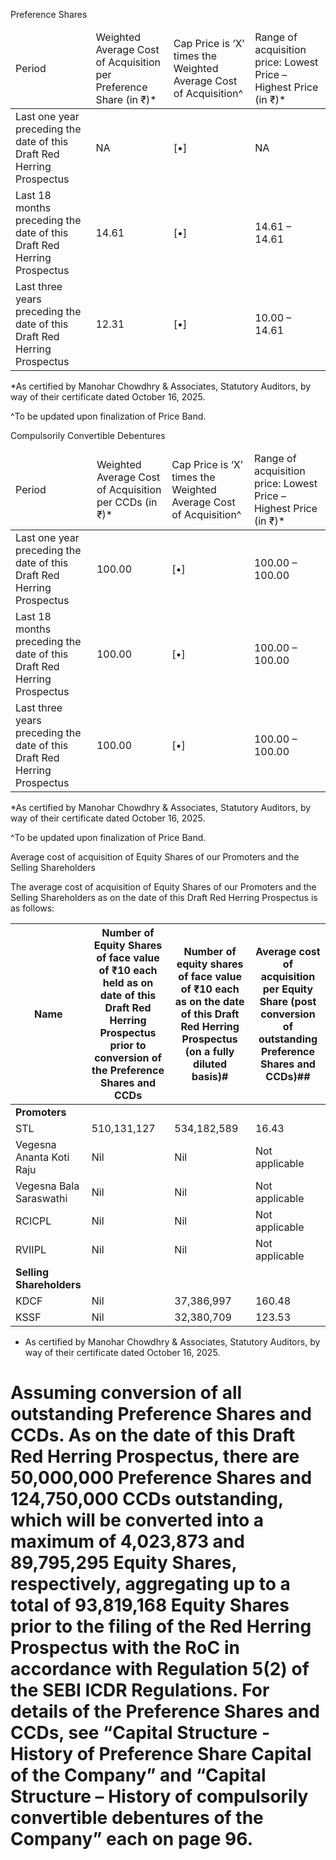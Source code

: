 Preference Shares

<table>
   <thead>
    <tr>
     <td>
      Period
     </td>
     <td>
      Weighted Average Cost of Acquisition per Preference Share (in ₹)*
     </td>
     <td>
      Cap Price is ‘X’ times the Weighted Average Cost of Acquisition^
     </td>
     <td>
      Range of acquisition price: Lowest Price – Highest Price (in ₹)*
     </td>
    </tr>
   </thead>
   <tbody>
    <tr>
     <td>
      Last one year preceding the date of this Draft Red Herring Prospectus
     </td>
     <td>
      NA
     </td>
     <td>
      [•]
     </td>
     <td>
      NA
     </td>
    </tr>
    <tr>
     <td>
      Last 18 months preceding the date of this Draft Red Herring Prospectus
     </td>
     <td>
      14.61
     </td>
     <td>
      [•]
     </td>
     <td>
      14.61 – 14.61
     </td>
    </tr>
    <tr>
     <td>
      Last three years preceding the date of this Draft Red Herring Prospectus
     </td>
     <td>
      12.31
     </td>
     <td>
      [•]
     </td>
     <td>
      10.00 – 14.61
     </td>
    </tr>
   </tbody>
  </table>

*As certified by Manohar Chowdhry & Associates, Statutory Auditors, by way of their certificate dated October 16, 2025.

^To be updated upon finalization of Price Band.

Compulsorily Convertible Debentures

<table>
   <thead>
    <tr>
     <td>
      Period
     </td>
     <td>
      Weighted Average Cost of Acquisition per CCDs (in ₹)*
     </td>
     <td>
      Cap Price is ‘X’ times the Weighted Average Cost of Acquisition^
     </td>
     <td>
      Range of acquisition price: Lowest Price – Highest Price (in ₹)*
     </td>
    </tr>
   </thead>
   <tbody>
    <tr>
     <td>
      Last one year preceding the date of this Draft Red Herring Prospectus
     </td>
     <td>
      100.00
     </td>
     <td>
      [•]
     </td>
     <td>
      100.00 – 100.00
     </td>
    </tr>
    <tr>
     <td>
      Last 18 months preceding the date of this Draft Red Herring Prospectus
     </td>
     <td>
      100.00
     </td>
     <td>
      [•]
     </td>
     <td>
      100.00 – 100.00
     </td>
    </tr>
    <tr>
     <td>
      Last three years preceding the date of this Draft Red Herring Prospectus
     </td>
     <td>
      100.00
     </td>
     <td>
      [•]
     </td>
     <td>
      100.00 – 100.00
     </td>
    </tr>
   </tbody>
  </table>

*As certified by Manohar Chowdhry & Associates, Statutory Auditors, by way of their certificate dated October 16, 2025.

^To be updated upon finalization of Price Band.

Average cost of acquisition of Equity Shares of our Promoters and the Selling Shareholders

The average cost of acquisition of Equity Shares of our Promoters and the Selling Shareholders as on the date of this Draft Red Herring Prospectus is as follows:

<table>
  <thead>
    <tr>
      <th>Name</th>
      <th>Number of Equity Shares of face value of ₹10 each held as on date of this Draft Red Herring Prospectus prior to conversion of the Preference Shares and CCDs</th>
      <th>Number of equity shares of face value of ₹10 each as on the date of this Draft Red Herring Prospectus (on a fully diluted basis)#</th>
      <th>Average cost of acquisition per Equity Share (post conversion of outstanding Preference Shares and CCDs)##</th>
    </tr>
  </thead>
  <tbody>
    <tr>
      <td><strong>Promoters</strong></td>
      <td></td>
      <td></td>
      <td></td>
    </tr>
    <tr>
      <td>STL</td>
      <td>510,131,127</td>
      <td>534,182,589</td>
      <td>16.43</td>
    </tr>
    <tr>
      <td>Vegesna Ananta Koti Raju</td>
      <td>Nil</td>
      <td>Nil</td>
      <td>Not applicable</td>
    </tr>
    <tr>
      <td>Vegesna Bala Saraswathi</td>
      <td>Nil</td>
      <td>Nil</td>
      <td>Not applicable</td>
    </tr>
    <tr>
      <td>RCICPL</td>
      <td>Nil</td>
      <td>Nil</td>
      <td>Not applicable</td>
    </tr>
    <tr>
      <td>RVIIPL</td>
      <td>Nil</td>
      <td>Nil</td>
      <td>Not applicable</td>
    </tr>
    <tr>
      <td><strong>Selling Shareholders</strong></td>
      <td></td>
      <td></td>
      <td></td>
    </tr>
    <tr>
      <td>KDCF</td>
      <td>Nil</td>
      <td>37,386,997</td>
      <td>160.48</td>
    </tr>
    <tr>
      <td>KSSF</td>
      <td>Nil</td>
      <td>32,380,709</td>
      <td>123.53</td>
    </tr>
  </tbody>
</table>

* As certified by Manohar Chowdhry & Associates, Statutory Auditors, by way of their certificate dated October 16, 2025.

# Assuming conversion of all outstanding Preference Shares and CCDs. As on the date of this Draft Red Herring Prospectus, there are 50,000,000 Preference Shares and 124,750,000 CCDs outstanding, which will be converted into a maximum of 4,023,873 and 89,795,295 Equity Shares, respectively, aggregating up to a total of 93,819,168 Equity Shares prior to the filing of the Red Herring Prospectus with the RoC in accordance with Regulation 5(2) of the SEBI ICDR Regulations. For details of the Preference Shares and CCDs, see “Capital Structure - History of Preference Share Capital of the Company” and “Capital Structure – History of compulsorily convertible debentures of the Company” each on page 96.